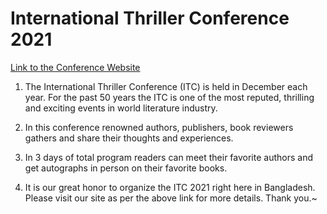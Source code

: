 # International Thriller Conference 2021
[Link to the Conference Website](https://world-thriller-authors-conference-samimeadad.netlify.app/)

1. The International Thriller Conference (ITC) is held in December each year. For the past 50 years the ITC is one of the most reputed, thrilling and exciting events in world literature industry.

2. In this conference renowned authors, publishers, book reviewers gathers and share their thoughts and experiences.

3. In 3 days of total program readers can meet their favorite authors and get autographs in person on their favorite books.

4. It is our great honor to organize the ITC 2021 right here in Bangladesh. Please visit our site as per the above link for more details. Thank you.~